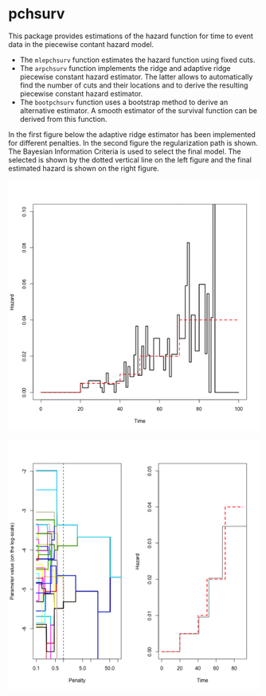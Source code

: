 # pchsurv

This package provides estimations of the hazard function for time to event data in the piecewise contant hazard model.

- The `mlepchsurv` function estimates the hazard function using fixed cuts. 
- The `arpchsurv` function implements the ridge and adaptive ridge piecewise constant hazard estimator. The latter allows to automatically find the number of cuts and their locations and to derive the resulting piecewise constant hazard estimator.
- The `bootpchsurv` function uses a bootstrap method to derive an alternative estimator. A smooth estimator of the survival function can be derived from this function.

In the first figure below the adaptive ridge estimator has been implemented for different penalties. In the second figure the regularization path is shown. The Bayesian Information Criteria is used to select the final model. The selected is shown by the dotted vertical line on the left figure and the final estimated hazard is shown on the right figure.

![](penhaz3.gif)

![](arpch.gif)
